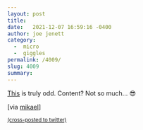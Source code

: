 ```yaml
---
layout: post
title:  
date:   2021-12-07 16:59:16 -0400
author: joe jenett
category:
  -  micro
  -  giggles
permalink: /4009/
slug: 4009
summary:
---
```

<p><a href="https://linktr.ee/dragan.espenschied">This</a> is truly odd. Content? Not so much... 😎</p>
<p>[via <a title="mikael" href="https://merveilles.town/@mikael">mikael</a>]</p>

<a href="https://brid.gy/publish/twitter"><small>(cross-posted to twitter)</small></a>
<data class="p-bridgy-omit-link" value="true"></data>